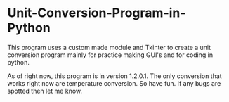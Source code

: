 Unit-Conversion-Program-in-Python
=================================

This program uses a custom made module and Tkinter to create a unit conversion program mainly for practice making GUI's and for coding in python.

As of right now, this program is in version 1.2.0.1. The only conversion that works right now are temperature conversion. So have fun. If any bugs are spotted then let me know.
